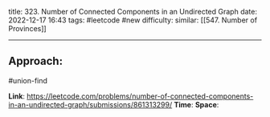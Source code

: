 title: 323. Number of Connected Components in an Undirected Graph
date: 2022-12-17 16:43
tags: #leetcode #new
difficulty:
similar: [[547. Number of Provinces]]

---
## Approach:
#union-find 


**Link**: https://leetcode.com/problems/number-of-connected-components-in-an-undirected-graph/submissions/861313299/
**Time**:
**Space**: